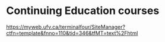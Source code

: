 # Continuing Education courses

https://myweb.ufv.ca/terminalfour/SiteManager?ctfn=template&fnno=110&tid=346&tfMT=text%2Fhtml

